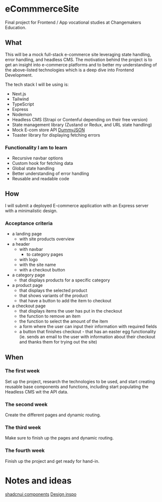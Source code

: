 # eCommmerceSite
Final project for Frontend / App vocational studies at Changemakers Education. 

## What

This will be a mock full-stack e-commerce site leveraging state handling, error handling, and headless CMS. The motivation behind the project is to get an insight into e-commerce platforms and to better my understanding of the above-listed technologies which is a deep dive into Frontend Development. 

The tech stack I will be using is:
- Next.js
- Tailwind
- TypeScript
- Express
- Nodemon
- Headless CMS (Strapi or Contenful depending on their free version)
- State management library (Zustand or Redux, and URL state handling)
- Mock E-com store API [DummyJSON](https://github.com/Ovi/DummyJSON)
- Toaster library for displaying fetching errors

### Functionality I am to learn

- Recursive navbar options
- Custom hook for fetching data
- Global state handling
- Better understanding of error handling
- Reusable and readable code

## How

I will submit a deployed E-commerce application with an Express server with a minimalistic design. 

### Acceptance criteria

- a landing page
  - with site products overview
- a header
  - with navbar
    - to category pages
  - with logo
  - with the site name
  - with a checkout button
- a category page
  - that displays products for a specific category 
- a product page
  - that displays the selected product
  - that shows variants of the product
  - that have a button to add the item to checkout
- a checkout page
  - that displays items the user has put in the checkout
  - the function to remove an item
  - the function to select the amount of the item
  - a form where the user can input their information with required fields
  - a button that finishes checkout - that has an easter egg functionality (ie. sends an email to the user with information about their checkout and thanks them for trying out the site)
 
## When

### The first week

Set up the project, research the technologies to be used, and start creating reusable base components and functions, including start populating the Headless CMS wit the API data. 

### The second week

Create the different pages and dynamic routing.

### The third week 

Make sure to finish up the pages and dynamic routing. 

### The fourth week 

Finish up the project and get ready for hand-in. 


# Notes and ideas

[shadcnui components](https://www.youtube.com/watch?v=zlX0lrX2oLA&ab_channel=Joshtriedcoding)
[Design inspo](https://se.stinegoya.com/)
